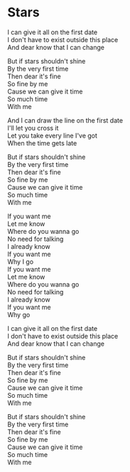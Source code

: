 # Stars  

I can give it all on the first date  
I don't have to exist outside this place  
And dear know that I can change  

But if stars shouldn't shine  
By the very first time  
Then dear it's fine  
So fine by me  
Cause we can give it time  
So much time  
With me  

And I can draw the line on the first date  
I'll let you cross it  
Let you take every line I've got  
When the time gets late  

But if stars shouldn't shine  
By the very first time  
Then dear it's fine  
So fine by me  
Cause we can give it time  
So much time  
With me  

If you want me  
Let me know  
Where do you wanna go  
No need for talking  
I already know  
If you want me  
Why I go  
If you want me  
Let me know  
Where do you wanna go  
No need for talking  
I already know  
If you want me  
Why go  

I can give it all on the first date  
I don't have to exist outside this place  
And dear know that I can change  

But if stars shouldn't shine  
By the very first time  
Then dear it's fine  
So fine by me  
Cause we can give it time  
So much time  
With me  

But if stars shouldn't shine  
By the very first time  
Then dear it's fine  
So fine by me  
Cause we can give it time  
So much time  
With me  
